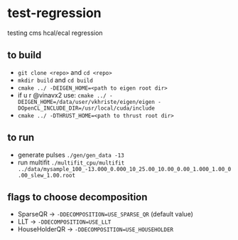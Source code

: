 # test-regression
testing cms hcal/ecal regression 

## to build
- `git clone <repo>` and `cd <repo>`
- `mkdir build` and `cd build`
- `cmake ../ -DEIGEN_HOME=<path to eigen root dir>` 
- if u r @vinavx2 use: `cmake ../ -DEIGEN_HOME=/data/user/vkhriste/eigen/eigen -DOpenCL_INCLUDE_DIR=/usr/local/cuda/include`
- `cmake ../ -DTHRUST_HOME=<path to thrust root dir>`

## to run
- generate pulses `./gen/gen_data -13`
- run multifit `./multifit_cpu/multifit ../data/mysample_100_-13.000_0.000_10_25.00_10.00_0.00_1.000_1.00_0.00_slew_1.00.root `

## flags to choose decomposition
- SparseQR -> `-DDECOMPOSITION=USE_SPARSE_QR` (default value)
- LLT -> `-DDECOMPOSITION=USE_LLT` 
- HouseHolderQR -> `-DDECOMPOSITION=USE_HOUSEHOLDER`
